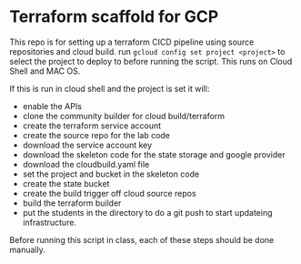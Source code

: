 # Terraform scaffold for GCP

This repo is for setting up a terraform CICD pipeline using source repositories and cloud build. run `gcloud config set project <project>` to select the project to deploy to before running the script. This runs on Cloud Shell and MAC OS.

If this is run in cloud shell and the project is set it will:
- enable the APIs
- clone the community builder for cloud build/terraform
- create the terraform service account
- create the source repo for the lab code
- download the service account key
- download the skeleton code for the state storage and google provider
- download the cloudbuild.yaml file
- set the project and bucket in the skeleton code
- create the state bucket
- create the build trigger off cloud source repos
- build the terraform builder
- put the students in the directory to do a git push to start updateing infrastructure. 

Before running this script in class, each of these steps should be done manually.